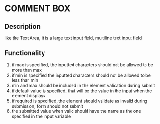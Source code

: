 # COMMENT BOX
## Description
like the Text Area, it is a large text input field, multiline text input field


## Functionality

1. if max is specified, the inputted characters should not be allowed to be more than max
2. if min is specified the inputted characters should not be allowed to be less than min
3. min and max should be included in the element validation during submit
4. if default value is specified, that will be the value in the input when the element displays
5. if required is specified, the element should validate as invalid during submission, form should not submit
6. the submitted value when valid should have the name as the one specified in the input variable  
